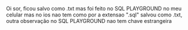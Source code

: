 Oi sor, ficou salvo como .txt mas foi feito no SQL PLAYGROUND no meu celular mas no ios nao tem como por a extensao ".sql" salvou como .txt, outra observação no SQL PLAYGROUND nao tem chave estrangeira
